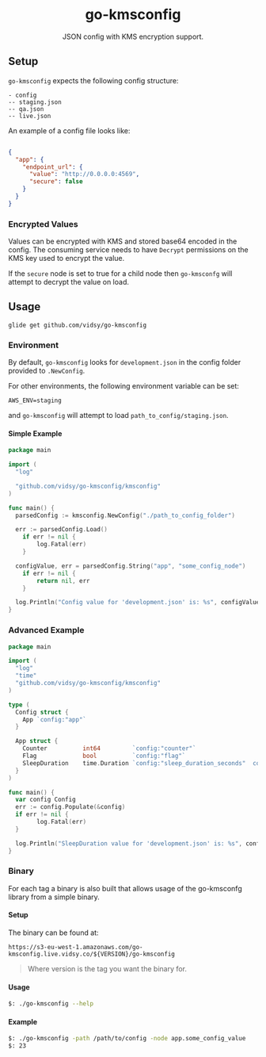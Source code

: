 <h1 align="center">go-kmsconfig</h1>

<p align="center">
  JSON config with KMS encryption support.
</p>

## Setup

`go-kmsconfig` expects the following config structure:

```
- config
-- staging.json
-- qa.json
-- live.json
```

An example of a config file looks like:

```json

{
  "app": {
    "endpoint_url": {
      "value": "http://0.0.0.0:4569", 
      "secure": false
    }
  }
}
```

### Encrypted Values

Values can be encrypted with KMS and stored base64 encoded in the config. The consuming
service needs to have `Decrypt` permissions on the KMS key used to encrypt the value.

If the `secure` node is set to true for a child node then `go-kmsconfg` will attempt
to decrypt the value on load.

## Usage

```
glide get github.com/vidsy/go-kmsconfig
```

### Environment

By default, `go-kmsconfig` looks for `development.json` in the config folder provided
to `.NewConfig`.

For other environments, the following environment variable can be set:

```
AWS_ENV=staging
```

and `go-kmsconfig` will attempt to load `path_to_config/staging.json`.

#### Simple Example

```go
package main

import (
  "log"

  "github.com/vidsy/go-kmsconfig/kmsconfig"
)

func main() {
  parsedConfig := kmsconfig.NewConfig("./path_to_config_folder")

  err := parsedConfig.Load()
	if err != nil {
		log.Fatal(err)
	}

  configValue, err = parsedConfig.String("app", "some_config_node")
	if err != nil {
		return nil, err
	}

  log.Println("Config value for 'development.json' is: %s", configValue)
}
```

### Advanced Example

```go
package main

import (
  "log"
  "time"
  "github.com/vidsy/go-kmsconfig/kmsconfig"
)

type (
  Config struct {
    App `config:"app"`
  }

  App struct {
    Counter          int64         `config:"counter"`
    Flag             bool          `config:"flag"`
    SleepDuration    time.Duration `config:"sleep_duration_seconds"  config_duration_type:"seconds"`
  }
)

func main() {
  var config Config
  err := config.Populate(&config)
  if err != nil {
		log.Fatal(err)
  }

  log.Println("SleepDuration value for 'development.json' is: %s", config.App.SleepDuration)
}
```

### Binary

For each tag a binary is also built that allows usage of the go-kmsconfg library from
a simple binary.

#### Setup

The binary can be found at:

```
https://s3-eu-west-1.amazonaws.com/go-kmsconfig.live.vidsy.co/${VERSION}/go-kmsconfig
```

> Where version is the tag you want the binary for.

#### Usage

```bash
$: ./go-kmsconfig --help 
```

#### Example

```bash
$: ./go-kmsconfig -path /path/to/config -node app.some_config_value
$: 23
```
